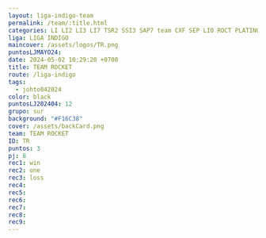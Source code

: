 ```yaml
---
layout: liga-indigo-team
permalink: /team/:title.html
categories: LI LI2 LI3 LI7 TSR2 SSI3 SAP7 team CXF SEP LIO ROCT PLATINO GNORTE
liga: LIGA INDIGO
maincover: /assets/logos/TR.png
puntosLJMAYO24: 
date: 2024-05-02 10:29:20 +0700
title: TEAM ROCKET
route: /liga-indigo
tags:
  - johto042024
color: black
puntosLJ202404: 12
grupo: sur
background: "#F16C38"
cover: /assets/backCard.png
team: TEAM ROCKET
ID: TR
puntos: 3
pj: 8
rec1: win
rec2: one
rec3: loss
rec4: 
rec5: 
rec6: 
rec7: 
rec8: 
rec9:
---
```


